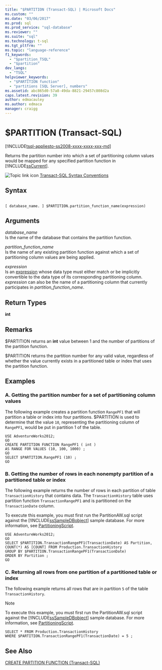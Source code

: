```yaml
---
title: "$PARTITION (Transact-SQL) | Microsoft Docs"
ms.custom: ""
ms.date: "03/06/2017"
ms.prod: sql
ms.prod_service: "sql-database"
ms.reviewer: ""
ms.suite: "sql"
ms.technology: t-sql
ms.tgt_pltfrm: ""
ms.topic: "language-reference"
f1_keywords: 
  - "$partition_TSQL"
  - "$partition"
dev_langs: 
  - "TSQL"
helpviewer_keywords: 
  - "$PARTITION function"
  - "partitions [SQL Server], numbers"
ms.assetid: abc865d0-57a8-49da-8821-29457c808d2a
caps.latest.revision: 39
author: edmacauley
ms.author: edmaca
manager: craigg
---
```

# $PARTITION (Transact-SQL)
[!INCLUDE[tsql-appliesto-ss2008-xxxx-xxxx-xxx-md](../../includes/tsql-appliesto-ss2008-xxxx-xxxx-xxx-md.md)]

  Returns the partition number into which a set of partitioning column values would be mapped for any specified partition function in [!INCLUDE[ssCurrent](../../includes/sscurrent-md.md)].  
  
 ![Topic link icon](../../database-engine/configure-windows/media/topic-link.gif "Topic link icon") [Transact-SQL Syntax Conventions](../../t-sql/language-elements/transact-sql-syntax-conventions-transact-sql.md)  
  
## Syntax  
  
```  
  
[ database_name. ] $PARTITION.partition_function_name(expression)  
```  
  
## Arguments  
 *database_name*  
 Is the name of the database that contains the partition function.  
  
 *partition_function_name*  
 Is the name of any existing partition function against which a set of partitioning column values are being applied.  
  
 *expression*  
 Is an [expression](../../t-sql/language-elements/expressions-transact-sql.md) whose data type must either match or be implicitly convertible to the data type of its corresponding partitioning column. *expression* can also be the name of a partitioning column that currently participates in *partition_function_name*.  
  
## Return Types  
 **int**  
  
## Remarks  
 $PARTITION returns an **int** value between 1 and the number of partitions of the partition function.  
  
 $PARTITION returns the partition number for any valid value, regardless of whether the value currently exists in a partitioned table or index that uses the partition function.  
  
## Examples  
  
### A. Getting the partition number for a set of partitioning column values  
 The following example creates a partition function `RangePF1` that will partition a table or index into four partitions. $PARTITION is used to determine that the value `10`, representing the partitioning column of `RangePF1`, would be put in partition 1 of the table.  
  
```  
USE AdventureWorks2012;  
GO  
CREATE PARTITION FUNCTION RangePF1 ( int )  
AS RANGE FOR VALUES (10, 100, 1000) ;  
GO  
SELECT $PARTITION.RangePF1 (10) ;  
GO  
```  
  
### B. Getting the number of rows in each nonempty partition of a partitioned table or index  
 The following example returns the number of rows in each partition of table `TransactionHistory` that contains data. The `TransactionHistory` table uses partition function `TransactionRangePF1` and is partitioned on the `TransactionDate` column.  
  
 To execute this example, you must first run the PartitionAW.sql script against the [!INCLUDE[ssSampleDBobject](../../includes/sssampledbobject-md.md)] sample database. For more information, see [PartitioningScript](http://go.microsoft.com/fwlink/?LinkId=201015).  
  
```  
USE AdventureWorks2012;  
GO  
SELECT $PARTITION.TransactionRangePF1(TransactionDate) AS Partition,   
COUNT(*) AS [COUNT] FROM Production.TransactionHistory   
GROUP BY $PARTITION.TransactionRangePF1(TransactionDate)  
ORDER BY Partition ;  
GO  
```  
  
### C. Returning all rows from one partition of a partitioned table or index  
 The following example returns all rows that are in partition `5` of the table `TransactionHistory`.  
  
> [!NOTE]  
>  To execute this example, you must first run the PartitionAW.sql script against the [!INCLUDE[ssSampleDBobject](../../includes/sssampledbobject-md.md)] sample database. For more information, see [PartitioningScript](http://go.microsoft.com/fwlink/?LinkId=201015).  
  
```  
SELECT * FROM Production.TransactionHistory  
WHERE $PARTITION.TransactionRangePF1(TransactionDate) = 5 ;  
```  
  
## See Also  
 [CREATE PARTITION FUNCTION &#40;Transact-SQL&#41;](../../t-sql/statements/create-partition-function-transact-sql.md)  
  
  
